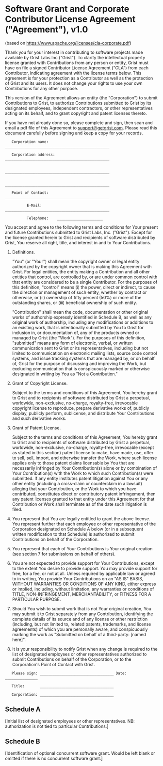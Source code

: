 # Software Grant and Corporate Contributor License Agreement ("Agreement"), v1.0

(based on https://www.apache.org/licenses/cla-corporate.pdf)

Thank you for your interest in contributing to software projects made
available by Grist Labs Inc ("Grist"). To clarify the intellectual
property license granted with Contributions from any person or entity,
Grist must have on file a signed Contributor License Agreement ("CLA")
from each Contributor, indicating agreement with the license terms
below. This agreement is for your protection as a Contributor as well
as the protection of Grist and its users. It does not change your
rights to use your own Contributions for any other purpose.

This version of the Agreement allows an entity (the "Corporation") to
submit Contributions to Grist, to authorize Contributions submitted to
Grist by its designated employees, independent contractors, or other
representatives acting on its behalf, and to grant copyright and
patent licenses thereto.

If you have not already done so, please complete and sign, then scan
and email a pdf file of this Agreement to support@getgrist.com.
Please read this document carefully before signing and keep a copy for
your records.

```
   Corporation name:    ________________________________________________

   Corporation address: ________________________________________________

                        ________________________________________________

                        ________________________________________________

   Point of Contact:    ________________________________________________

          E-Mail:       ________________________________________________

          Telephone:    _____________________
```

You accept and agree to the following terms and conditions for Your
present and future Contributions submitted to Grist Labs,
Inc. ("Grist"). Except for the license granted herein to Grist
and recipients of software distributed by Grist, You reserve
all right, title, and interest in and to Your Contributions.

1. Definitions.

   "You" (or "Your") shall mean the copyright owner or legal entity
   authorized by the copyright owner that is making this Agreement
   with Grist. For legal entities, the entity making a Contribution
   and all other entities that control, are controlled by, or are
   under common control with that entity are considered to be a single
   Contributor. For the purposes of this definition, "control" means
   (i) the power, direct or indirect, to cause the direction or
   management of such entity, whether by contract or otherwise, or
   (ii) ownership of fifty percent (50%) or more of the outstanding
   shares, or (iii) beneficial ownership of such entity.

   "Contribution" shall mean the code, documentation or other original
    works of authorship expressly identified in Schedule B, as well as
    any original work of authorship, including any modifications or
    additions to an existing work, that is intentionally submitted by
    You to Grist for inclusion in, or documentation of, any of the
    products owned or managed by Grist (the "Work"). For the purposes
    of this definition, "submitted" means any form of electronic,
    verbal, or written communication sent to Grist or its
    representatives, including but not limited to communication on
    electronic mailing lists, source code control systems, and issue
    tracking systems that are managed by, or on behalf of, Grist for
    the purpose of discussing and improving the Work, but excluding
    communication that is conspicuously marked or otherwise designated
    in writing by You as "Not a Contribution."

2. Grant of Copyright License.

   Subject to the terms and conditions of this Agreement, You hereby
   grant to Grist and to recipients of software distributed by Grist a
   perpetual, worldwide, non-exclusive, no-charge, royalty-free,
   irrevocable copyright license to reproduce, prepare derivative
   works of, publicly display, publicly perform, sublicense, and
   distribute Your Contributions and such derivative works.

3. Grant of Patent License.

    Subject to the terms and conditions of this Agreement, You hereby
    grant to Grist and to recipients of software distributed by Grist
    a perpetual, worldwide, non-exclusive, no-charge, royalty-free,
    irrevocable (except as stated in this section) patent license to
    make, have made, use, offer to sell, sell, import, and otherwise
    transfer the Work, where such license applies only to those patent
    claims licensable by You that are necessarily infringed by Your
    Contribution(s) alone or by combination of Your Contribution(s)
    with the Work to which such Contribution(s) were submitted. If any
    entity institutes patent litigation against You or any other
    entity (including a cross-claim or counterclaim in a lawsuit)
    alleging that your Contribution, or the Work to which you have
    contributed, constitutes direct or contributory patent
    infringement, then any patent licenses granted to that entity
    under this Agreement for that Contribution or Work shall terminate
    as of the date such litigation is filed.

4. You represent that You are legally entitled to grant the above
   license. You represent further that each employee or other
   representative of the Corporation designated on Schedule A below
   (or in a subsequent written modification to that Schedule) is
   authorized to submit Contributions on behalf of the Corporation.

5. You represent that each of Your Contributions is Your original
   creation (see section 7 for submissions on behalf of others).

6. You are not expected to provide support for Your Contributions,
   except to the extent You desire to provide support. You may provide
   support for free, for a fee, or not at all. Unless required by
   applicable law or agreed to in writing, You provide Your
   Contributions on an "AS IS" BASIS, WITHOUT WARRANTIES OR CONDITIONS
   OF ANY KIND, either express or implied, including, without
   limitation, any warranties or conditions of TITLE,
   NON-INFRINGEMENT, MERCHANTABILITY, or FITNESS FOR A PARTICULAR
   PURPOSE.

7. Should You wish to submit work that is not Your original creation,
   You may submit it to Grist separately from any Contribution,
   identifying the complete details of its source and of any license
   or other restriction (including, but not limited to, related
   patents, trademarks, and license agreements) of which you are
   personally aware, and conspicuously marking the work as "Submitted
   on behalf of a third-party: [named here]".

8. It is your responsibility to notify Grist when any change is
   required to the list of designated employees or other
   representatives authorized to submit Contributions on behalf of the
   Corporation, or to the Corporation's Point of Contact with Grist.


```
   Please sign: __________________________________ Date: _______________

   Title:       __________________________________

   Corporation: __________________________________
```

## Schedule A

   [Initial list of designated employees or other representatives.
    NB: authorization is not tied to particular Contributions.]




## Schedule B

   [Identification of optional concurrent software grant.  Would be
    left blank or omitted if there is no concurrent software grant.]

